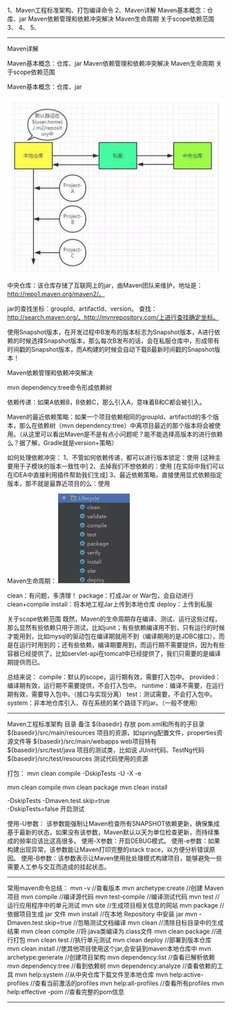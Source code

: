 1、Maven工程标准架构、打包编译命令
2、Maven详解
Maven基本概念：仓库、jar
Maven依赖管理和依赖冲突解决
Maven生命周期
关于scope依赖范围
3、
4、
5、









---------------------------------------------------------------------------------------------------------------------
Maven详解

Maven基本概念：仓库、jar
Maven依赖管理和依赖冲突解决
Maven生命周期
关于scope依赖范围


Maven基本概念：仓库、jar

![Maven下载路径](../../docs/images/mavenflow.jpg "ReferencePicture")

中央仓库：该仓库存储了互联网上的jar，由Maven团队来维护，地址是：http://repo1.maven.org/maven2/。

jar的查找坐标：groupId、artifactId、version。
查找：http://search.maven.org/、http://mvnrepository.com/上进行查找确定坐标。

使用Snapshot版本，在开发过程中B发布的版本标志为Snapshot版本，A进行依赖的时候选择Snapshot版本，那么每次B发布的话，会在私服仓库中，形成带有时间戳的Snapshot版本，而A构建的时候会自动下载B最新时间戳的Snapshot版本！


Maven依赖管理和依赖冲突解决

mvn dependency:tree命令形成依赖树

依赖传递：如果A依赖B，B依赖C，那么引入A，意味着B和C都会被引入。

Maven的最近依赖策略：如果一个项目依赖相同的groupId、artifactId的多个版本，那么在依赖树（mvn dependency:tree）中离项目最近的那个版本将会被使用。（从这里可以看出Maven是不是有点小问题呢？能不能选择高版本的进行依赖么？据了解，Gradle就是version+策略）

如何处理依赖冲突：
1、不管如何依赖传递，都可以进行版本锁定：使用<dependencyManagement>  [这种主要用于子模块的版本一致性中]
2、去掉我们不想依赖的：使用<exclusions> [在实际中我们可以在IDEA中直接利用插件帮助我们生成]
3、最近依赖策略，直接使用显式依赖指定版本，那不就是最靠近项目的么：使用<dependency>


Maven生命周期：
![Maven生命周期](../../docs/images/lifecycle.jpg "ReferencePicture")

clean：有问题，多清理！
package：打成Jar or War包，会自动进行clean+compile
install：将本地工程Jar上传到本地仓库
deploy：上传到私服


关于scope依赖范围
既然，Maven的生命周期存在编译、测试、运行这些过程，那么显然有些依赖只用于测试，比如junit；有些依赖编译用不到，只有运行的时候才能用到，比如mysql的驱动包在编译期就用不到（编译期用的是JDBC接口），而是在运行时用到的；还有些依赖，编译期要用到，而运行期不需要提供，因为有些容器已经提供了，比如servlet-api在tomcat中已经提供了，我们只需要的是编译期提供而已。

总结来说：
compile：默认的scope，运行期有效，需要打入包中。
provided：编译期有效，运行期不需要提供，不会打入包中。
runtime：编译不需要，在运行期有效，需要导入包中。（接口与实现分离）
test：测试需要，不会打入包中。
system：非本地仓库引入、存在系统的某个路径下的jar。（一般不使用）


---------------------------------------------------------------------------------------------------------------------

Maven工程标准架构 
目录	备注
${basedir}	存放 pom.xml和所有的子目录
${basedir}/src/main/resources	项目的资源，如spring配置文件，properties资源文件等
${basedir}/src/main/webapps	web项目特有
${basedir}/src/test/java	项目的测试类，比如说 JUnit代码、TestNg代码
${basedir}/src/test/resources	测试代码使用的资源


打包：
mvn clean compile  -DskipTests -U -X -e 

mvn clean compile
mvn clean package
mvn clean install

-DskipTests
-Dmaven.test.skip=true  
-DskipTests=false  开启测试

使用-U参数： 该参数能强制让Maven检查所有SNAPSHOT依赖更新，确保集成基于最新的状态，如果没有该参数，Maven默认以天为单位检查更新，而持续集成的频率应该比这高很多。
使用-X参数：开启DEBUG模式。
使用-e参数：如果构建出现异常，该参数能让Maven打印完整的stack trace，以方便分析错误原因。
使用-B参数：该参数表示让Maven使用批处理模式构建项目，能够避免一些需要人工参与交互而造成的挂起状态。

---------------------------------------------------------------------------------------------------------------------

常用maven命令总结：
mvn -v //查看版本 
mvn archetype:create //创建 Maven 项目 
mvn compile //编译源代码 
mvn test-compile //编译测试代码 
mvn test //运行应用程序中的单元测试 
mvn site //生成项目相关信息的网站 
mvn package //依据项目生成 jar 文件 
mvn install //在本地 Repository 中安装 jar 
mvn -Dmaven.test.skip=true //忽略测试文档编译 
mvn clean //清除目标目录中的生成结果 
mvn clean compile //将.java类编译为.class文件 
mvn clean package //进行打包 
mvn clean test //执行单元测试 
mvn clean deploy //部署到版本仓库 
mvn clean install //使其他项目使用这个jar,会安装到maven本地仓库中 
mvn archetype:generate //创建项目架构 
mvn dependency:list //查看已解析依赖 
mvn dependency:tree //看到依赖树 
mvn dependency:analyze //查看依赖的工具 
mvn help:system //从中央仓库下载文件至本地仓库 
mvn help:active-profiles //查看当前激活的profiles 
mvn help:all-profiles //查看所有profiles 
mvn help:effective -pom //查看完整的pom信息




---------------------------------------------------------------------------------------------------------------------




